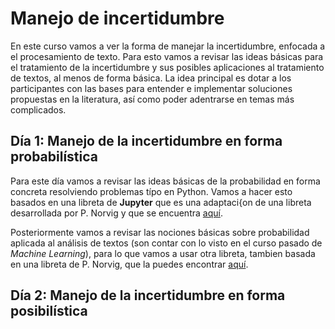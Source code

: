 # Manejo de incertidumbre

En este curso vamos a ver la forma de manejar la incertidumbre, enfocada a el procesamiento de texto. Para esto vamos a revisar las ideas básicas para el tratamiento de la incertidumbre y sus posibles aplicaciones al tratamiento de textos, al menos de forma básica. La idea principal es dotar a los participantes con las bases para entender e implementar soluciones propuestas en la literatura, así como poder adentrarse en temas más complicados.

## Día 1: Manejo de la incertidumbre en forma probabilística

Para este día vamos a revisar las ideas básicas de la probabilidad en forma concreta resolviendo problemas típo en Python. Vamos a hacer esto basados en una libreta de **Jupyter** que es una adaptaci{on de una libreta desarrollada por P. Norvig y que se encuentra [aquí](http://nbviewer.jupyter.org/url/norvig.com/ipython/Probability.ipynb).

Posteriormente vamos a revisar las nociones básicas sobre probabilidad aplicada al análisis de textos (son contar con lo visto en el curso pasado de *Machine Learning*), para lo que vamos a usar otra libreta, tambien basada en una libreta de P. Norvig, que la puedes encontrar [aquí](http://nbviewer.jupyter.org/url/norvig.com/ipython/How%20to%20Do%20Things%20with%20Words.ipynb).

## Día 2: Manejo de la incertidumbre en forma posibilística

